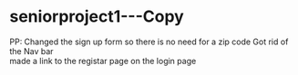 # seniorproject1---Copy

PP:
Changed the sign up form so there is no need for a zip code
Got rid of the Nav bar </br>
made a link to the registar page on the login page


